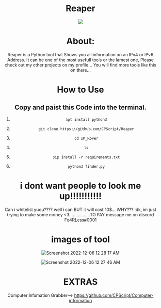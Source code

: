 <div align="center">

# Reaper

<p align="center">
 <img src="https://www.pngall.com/wp-content/uploads/5/Grim-Reaper-PNG-Transparent-HD-Photo.png" />
</p>

# About: 
Reaper is a Python tool that Shows you all information on an IPv4 or IPv6 Address. It can be one of the most usefull tools or the lamest one, Please check out my other projects on my profile... You will find more tools like this on there...

# How to Use
## Copy and paist this Code into the terminal.

1.       apt install python3
2.       git clone https://github.com/CPScript/Reaper
3.       cd IP_Rover
4.       ls
5.       pip install -r requirements.txt
6.       python3 finder.py




# i dont want people to look me up!!!!!!!!!!!
Can i whitelist yuou???? well i can BUT it will cost 10$... WHY??? idk, im just trying to make some money <3.................TO PAY message me on discord Fe4RLess#0001
  


# images of tool

![Screenshot 2022-12-06 12 28 17 AM](https://user-images.githubusercontent.com/83523587/205824424-f6fe648a-aaf8-4dd3-9b96-be9f23c9c42e.png)

![Screenshot 2022-12-06 12 27 46 AM](https://user-images.githubusercontent.com/83523587/205824510-688b6081-ec10-4176-a6b1-6e4c502487bc.png)


# EXTRAS
 
Computer Infomation Grabber--> https://github.com/CPScript/Computer-information

